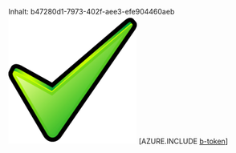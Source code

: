 Inhalt: b47280d1-7973-402f-aee3-efe904460aeb![Bild](020c86f3-4dbb-4b62-b57c-6c2f00e03521.png)
[AZURE.INCLUDE [b-token](28fd9f37-5699-47b3-a0af-685bb7ff1943.md)]
